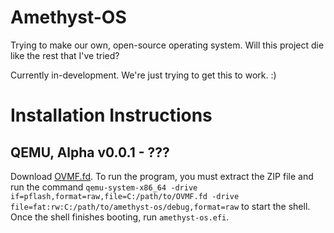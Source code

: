 # Amethyst-OS
Trying to make our own, open-source operating system. Will this project die like the rest that I've tried?

Currently in-development. We're just trying to get this to work. :)

# Installation Instructions
## QEMU, Alpha v0.0.1 - ???
Download [OVMF.fd](https://github.com/clearlinux/common/blob/master/OVMF.fd).
To run the program, you must extract the ZIP file and run the command `qemu-system-x86_64 -drive if=pflash,format=raw,file=C:/path/to/OVMF.fd -drive file=fat:rw:C:/path/to/amethyst-os/debug,format=raw` to start the shell. Once the shell finishes booting, run `amethyst-os.efi`.
